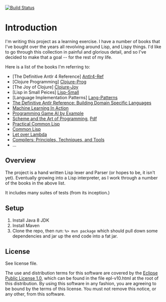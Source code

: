 [![Build Status](https://travis-ci.org/lcaballero/JavaLisp.svg?branch=master)](https://travis-ci.org/lcaballero/JavaLisp)

# Introduction

I'm writing this project as a learning exercise.  I have a number of books
that I've bought over the years all revolving around Lisp, and Lispy things.
I'd like to go through this collection in painful and glorious detail, and so
I've decided to make that a goal -- for the rest of my life.

Here is a list of the books I'm referring to:

- [The Definitive Antlr 4 Reference] [Antlr4-Ref]
- [Clojure Programming] [Clojure-Prog]
- [The Joy of Clojure] [Clojure-Joy]
- [Lisp in Small Peices] [Lisp-Small]
- [Language Implementation Patterns] [Lang-Patterns]
- [The Definitive Antlr Reference: Building Domain Specific Languages][Building-DSLs]
- [Machine Learning In Action][Machine-Action]
- [Programming Game AI by Example][AI-Example]
- [Scheme and the Art of Programming][Scheme-Art], [Pdf][Scheme-Art-Pdf]
- [Practical Common Lisp][Practical-Lisp]
- [Common Lisp][Common-Lisp]
- [Let over Lambda][LoL]
- [Compilers: Principles, Techniques, and Tools][Compilers]
- ...


## Overview

The project is a hand written Lisp lexer and Parser (or hopes to be, it isn't
yet).  Eventually growing into a Lisp interpreter, as I work through a number
of the books in the above list.

It includes many suites of tests (from its inception.)

## Setup

1. Install Java 8 JDK
1. Install Maven
1. Clone the repo, then run: `%> mvn package` which should pull down some
dependencies and jar up the end code into a fat jar.


## License

See license file.

The use and distribution terms for this software are covered by the
[Eclipse Public License 1.0][EPL-1], which can be found in the file epl-v10.html at the
root of this distribution. By using this software in any fashion, you are
agreeing to be bound by the terms of this license. You must not remove this
notice, or any other, from this software.


[Antlr4-Ref]: http://pragprog.com/book/tpantlr2/the-definitive-antlr-4-reference
[Clojure-Prog]: http://shop.oreilly.com/product/0636920013754.do
[Clojure-Joy]: http://www.manning.com/fogus2/
[Lisp-Small]: http://books.google.com/books/about/LISP_in_Small_Pieces.html?id=zxp9QgAACAAJ
[Lang-Patterns]: http://pragprog.com/book/tpdsl/language-implementation-patterns
[Building-DSLs]: http://shop.oreilly.com/product/9780978739256.do
[Machine-Action]: http://www.manning.com/pharrington/
[AI-Example]: http://books.google.com/books/about/Programming_Game_AI_by_Example.html?id=gDLpyWtFacYC
[Scheme-Art]: http://www.amazon.com/Scheme-Art-Programming-George-Springer/dp/0262192888
[Scheme-Art-Pdf]: http://www.cs.unm.edu/~williams/cs357/springer-friedman.pdf
[Practical-Lisp]: http://books.google.com/books/about/Practical_Common_Lisp.html?id=gwyZ4jdn_jMC
[Common-Lisp]: http://www.amazon.com/Common-LISP-Language-Second-Edition/dp/1555580416
[LoL]: http://letoverlambda.com/
[Compilers]: http://dragonbook.stanford.edu/
[EPL-1]: http://opensource.org/licenses/eclipse-1.0.txt
